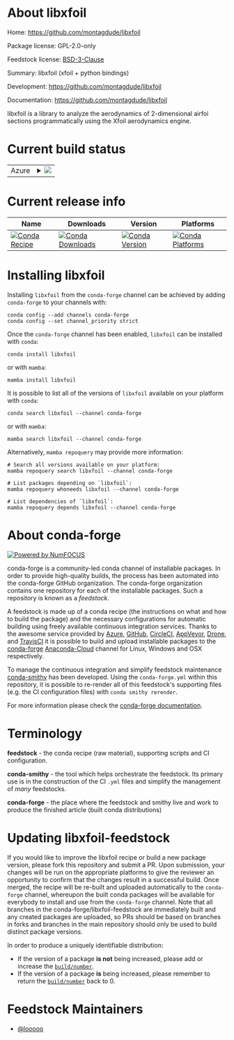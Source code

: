 About libxfoil
==============

Home: https://github.com/montagdude/libxfoil

Package license: GPL-2.0-only

Feedstock license: [BSD-3-Clause](https://github.com/conda-forge/libxfoil-feedstock/blob/main/LICENSE.txt)

Summary: libxfoil (xfoil + python bindings)

Development: https://github.com/montagdude/libxfoil

Documentation: https://github.com/montagdude/libxfoil

libxfoil is a library to analyze the aerodynamics of 2-dimensional airfoi sections programmatically using the Xfoil aerodynamics engine.

Current build status
====================


<table>
    
  <tr>
    <td>Azure</td>
    <td>
      <details>
        <summary>
          <a href="https://dev.azure.com/conda-forge/feedstock-builds/_build/latest?definitionId=8361&branchName=main">
            <img src="https://dev.azure.com/conda-forge/feedstock-builds/_apis/build/status/libxfoil-feedstock?branchName=main">
          </a>
        </summary>
        <table>
          <thead><tr><th>Variant</th><th>Status</th></tr></thead>
          <tbody><tr>
              <td>linux_64_python3.10.____cpython</td>
              <td>
                <a href="https://dev.azure.com/conda-forge/feedstock-builds/_build/latest?definitionId=8361&branchName=main">
                  <img src="https://dev.azure.com/conda-forge/feedstock-builds/_apis/build/status/libxfoil-feedstock?branchName=main&jobName=linux&configuration=linux_64_python3.10.____cpython" alt="variant">
                </a>
              </td>
            </tr><tr>
              <td>linux_64_python3.11.____cpython</td>
              <td>
                <a href="https://dev.azure.com/conda-forge/feedstock-builds/_build/latest?definitionId=8361&branchName=main">
                  <img src="https://dev.azure.com/conda-forge/feedstock-builds/_apis/build/status/libxfoil-feedstock?branchName=main&jobName=linux&configuration=linux_64_python3.11.____cpython" alt="variant">
                </a>
              </td>
            </tr><tr>
              <td>linux_64_python3.8.____cpython</td>
              <td>
                <a href="https://dev.azure.com/conda-forge/feedstock-builds/_build/latest?definitionId=8361&branchName=main">
                  <img src="https://dev.azure.com/conda-forge/feedstock-builds/_apis/build/status/libxfoil-feedstock?branchName=main&jobName=linux&configuration=linux_64_python3.8.____cpython" alt="variant">
                </a>
              </td>
            </tr><tr>
              <td>linux_64_python3.9.____cpython</td>
              <td>
                <a href="https://dev.azure.com/conda-forge/feedstock-builds/_build/latest?definitionId=8361&branchName=main">
                  <img src="https://dev.azure.com/conda-forge/feedstock-builds/_apis/build/status/libxfoil-feedstock?branchName=main&jobName=linux&configuration=linux_64_python3.9.____cpython" alt="variant">
                </a>
              </td>
            </tr><tr>
              <td>osx_64_python3.10.____cpython</td>
              <td>
                <a href="https://dev.azure.com/conda-forge/feedstock-builds/_build/latest?definitionId=8361&branchName=main">
                  <img src="https://dev.azure.com/conda-forge/feedstock-builds/_apis/build/status/libxfoil-feedstock?branchName=main&jobName=osx&configuration=osx_64_python3.10.____cpython" alt="variant">
                </a>
              </td>
            </tr><tr>
              <td>osx_64_python3.11.____cpython</td>
              <td>
                <a href="https://dev.azure.com/conda-forge/feedstock-builds/_build/latest?definitionId=8361&branchName=main">
                  <img src="https://dev.azure.com/conda-forge/feedstock-builds/_apis/build/status/libxfoil-feedstock?branchName=main&jobName=osx&configuration=osx_64_python3.11.____cpython" alt="variant">
                </a>
              </td>
            </tr><tr>
              <td>osx_64_python3.8.____cpython</td>
              <td>
                <a href="https://dev.azure.com/conda-forge/feedstock-builds/_build/latest?definitionId=8361&branchName=main">
                  <img src="https://dev.azure.com/conda-forge/feedstock-builds/_apis/build/status/libxfoil-feedstock?branchName=main&jobName=osx&configuration=osx_64_python3.8.____cpython" alt="variant">
                </a>
              </td>
            </tr><tr>
              <td>osx_64_python3.9.____cpython</td>
              <td>
                <a href="https://dev.azure.com/conda-forge/feedstock-builds/_build/latest?definitionId=8361&branchName=main">
                  <img src="https://dev.azure.com/conda-forge/feedstock-builds/_apis/build/status/libxfoil-feedstock?branchName=main&jobName=osx&configuration=osx_64_python3.9.____cpython" alt="variant">
                </a>
              </td>
            </tr><tr>
              <td>win_64_python3.10.____cpython</td>
              <td>
                <a href="https://dev.azure.com/conda-forge/feedstock-builds/_build/latest?definitionId=8361&branchName=main">
                  <img src="https://dev.azure.com/conda-forge/feedstock-builds/_apis/build/status/libxfoil-feedstock?branchName=main&jobName=win&configuration=win_64_python3.10.____cpython" alt="variant">
                </a>
              </td>
            </tr><tr>
              <td>win_64_python3.11.____cpython</td>
              <td>
                <a href="https://dev.azure.com/conda-forge/feedstock-builds/_build/latest?definitionId=8361&branchName=main">
                  <img src="https://dev.azure.com/conda-forge/feedstock-builds/_apis/build/status/libxfoil-feedstock?branchName=main&jobName=win&configuration=win_64_python3.11.____cpython" alt="variant">
                </a>
              </td>
            </tr><tr>
              <td>win_64_python3.8.____cpython</td>
              <td>
                <a href="https://dev.azure.com/conda-forge/feedstock-builds/_build/latest?definitionId=8361&branchName=main">
                  <img src="https://dev.azure.com/conda-forge/feedstock-builds/_apis/build/status/libxfoil-feedstock?branchName=main&jobName=win&configuration=win_64_python3.8.____cpython" alt="variant">
                </a>
              </td>
            </tr><tr>
              <td>win_64_python3.9.____cpython</td>
              <td>
                <a href="https://dev.azure.com/conda-forge/feedstock-builds/_build/latest?definitionId=8361&branchName=main">
                  <img src="https://dev.azure.com/conda-forge/feedstock-builds/_apis/build/status/libxfoil-feedstock?branchName=main&jobName=win&configuration=win_64_python3.9.____cpython" alt="variant">
                </a>
              </td>
            </tr>
          </tbody>
        </table>
      </details>
    </td>
  </tr>
</table>

Current release info
====================

| Name | Downloads | Version | Platforms |
| --- | --- | --- | --- |
| [![Conda Recipe](https://img.shields.io/badge/recipe-libxfoil-green.svg)](https://anaconda.org/conda-forge/libxfoil) | [![Conda Downloads](https://img.shields.io/conda/dn/conda-forge/libxfoil.svg)](https://anaconda.org/conda-forge/libxfoil) | [![Conda Version](https://img.shields.io/conda/vn/conda-forge/libxfoil.svg)](https://anaconda.org/conda-forge/libxfoil) | [![Conda Platforms](https://img.shields.io/conda/pn/conda-forge/libxfoil.svg)](https://anaconda.org/conda-forge/libxfoil) |

Installing libxfoil
===================

Installing `libxfoil` from the `conda-forge` channel can be achieved by adding `conda-forge` to your channels with:

```
conda config --add channels conda-forge
conda config --set channel_priority strict
```

Once the `conda-forge` channel has been enabled, `libxfoil` can be installed with `conda`:

```
conda install libxfoil
```

or with `mamba`:

```
mamba install libxfoil
```

It is possible to list all of the versions of `libxfoil` available on your platform with `conda`:

```
conda search libxfoil --channel conda-forge
```

or with `mamba`:

```
mamba search libxfoil --channel conda-forge
```

Alternatively, `mamba repoquery` may provide more information:

```
# Search all versions available on your platform:
mamba repoquery search libxfoil --channel conda-forge

# List packages depending on `libxfoil`:
mamba repoquery whoneeds libxfoil --channel conda-forge

# List dependencies of `libxfoil`:
mamba repoquery depends libxfoil --channel conda-forge
```


About conda-forge
=================

[![Powered by
NumFOCUS](https://img.shields.io/badge/powered%20by-NumFOCUS-orange.svg?style=flat&colorA=E1523D&colorB=007D8A)](https://numfocus.org)

conda-forge is a community-led conda channel of installable packages.
In order to provide high-quality builds, the process has been automated into the
conda-forge GitHub organization. The conda-forge organization contains one repository
for each of the installable packages. Such a repository is known as a *feedstock*.

A feedstock is made up of a conda recipe (the instructions on what and how to build
the package) and the necessary configurations for automatic building using freely
available continuous integration services. Thanks to the awesome service provided by
[Azure](https://azure.microsoft.com/en-us/services/devops/), [GitHub](https://github.com/),
[CircleCI](https://circleci.com/), [AppVeyor](https://www.appveyor.com/),
[Drone](https://cloud.drone.io/welcome), and [TravisCI](https://travis-ci.com/)
it is possible to build and upload installable packages to the
[conda-forge](https://anaconda.org/conda-forge) [Anaconda-Cloud](https://anaconda.org/)
channel for Linux, Windows and OSX respectively.

To manage the continuous integration and simplify feedstock maintenance
[conda-smithy](https://github.com/conda-forge/conda-smithy) has been developed.
Using the ``conda-forge.yml`` within this repository, it is possible to re-render all of
this feedstock's supporting files (e.g. the CI configuration files) with ``conda smithy rerender``.

For more information please check the [conda-forge documentation](https://conda-forge.org/docs/).

Terminology
===========

**feedstock** - the conda recipe (raw material), supporting scripts and CI configuration.

**conda-smithy** - the tool which helps orchestrate the feedstock.
                   Its primary use is in the construction of the CI ``.yml`` files
                   and simplify the management of *many* feedstocks.

**conda-forge** - the place where the feedstock and smithy live and work to
                  produce the finished article (built conda distributions)


Updating libxfoil-feedstock
===========================

If you would like to improve the libxfoil recipe or build a new
package version, please fork this repository and submit a PR. Upon submission,
your changes will be run on the appropriate platforms to give the reviewer an
opportunity to confirm that the changes result in a successful build. Once
merged, the recipe will be re-built and uploaded automatically to the
`conda-forge` channel, whereupon the built conda packages will be available for
everybody to install and use from the `conda-forge` channel.
Note that all branches in the conda-forge/libxfoil-feedstock are
immediately built and any created packages are uploaded, so PRs should be based
on branches in forks and branches in the main repository should only be used to
build distinct package versions.

In order to produce a uniquely identifiable distribution:
 * If the version of a package **is not** being increased, please add or increase
   the [``build/number``](https://docs.conda.io/projects/conda-build/en/latest/resources/define-metadata.html#build-number-and-string).
 * If the version of a package **is** being increased, please remember to return
   the [``build/number``](https://docs.conda.io/projects/conda-build/en/latest/resources/define-metadata.html#build-number-and-string)
   back to 0.

Feedstock Maintainers
=====================

* [@looooo](https://github.com/looooo/)

